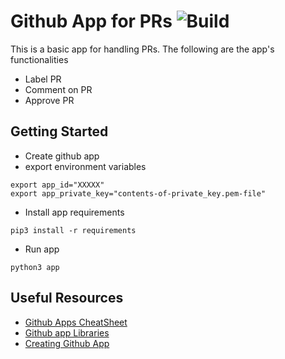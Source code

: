 # Github App for PRs ![Build](https://img.shields.io/github/workflow/status/emylincon/github-app-pr/GithubApp)
This is a basic app for handling PRs. The following are the app's functionalities
* Label PR
* Comment on PR
* Approve PR

## Getting Started
* Create github app
* export environment variables
```
export app_id="XXXXX"
export app_private_key="contents-of-private_key.pem-file"
```
* Install app requirements
```
pip3 install -r requirements
```
* Run app
```
python3 app
```

## Useful Resources
* [Github Apps CheatSheet](https://github.com/github-developer/github-apps-cheat-sheet/blob/master/README.md)
* [Github app Libraries](https://docs.github.com/en/rest/overview/libraries)
* [Creating Github App](https://www.youtube.com/watch?v=iaBEWB1As0k)